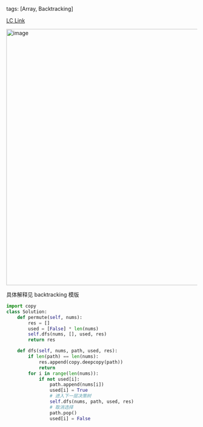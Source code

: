 tags: [Array, Backtracking]

[LC Link](https://leetcode.cn/problems/permutations/)

<img width="676" alt="image" src="https://user-images.githubusercontent.com/41789327/180926451-275f0424-22a4-4108-b144-54d73e685a2f.png">


具体解释见 backtracking 模版

```python
import copy
class Solution:
	def permute(self, nums):
		res = []
		used = [False] * len(nums)
		self.dfs(nums, [], used, res)
		return res

	def dfs(self, nums, path, used, res):
		if len(path) == len(nums):
			res.append(copy.deepcopy(path))
			return
		for i in range(len(nums)):
			if not used[i]:
				path.append(nums[i])
				used[i] = True
				# 进入下一层决策树
				self.dfs(nums, path, used, res)
				# 取消选择
				path.pop()
				used[i] = False
```
